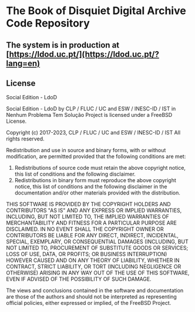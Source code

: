 # The Book of Disquiet Digital Archive Code Repository

## The system is in production at [https://ldod.uc.pt/](https://ldod.uc.pt/?lang=en)

## License

Social Edition - LdoD

<span>Social Edition - LdoD</span> by <span>CLP / FLUC / UC and ESW / INESC-ID / IST</span> in <span>Nenhum Problema Tem Solução Project</span> is licensed under a FreeBSD License</a>.

Copyright (c) 2017-2023, CLP / FLUC / UC and ESW / INESC-ID / IST
All rights reserved.

Redistribution and use in source and binary forms, with or without
modification, are permitted provided that the following conditions are met: 

1. Redistributions of source code must retain the above copyright notice, this
   list of conditions and the following disclaimer. 
2. Redistributions in binary form must reproduce the above copyright notice,
   this list of conditions and the following disclaimer in the documentation
   and/or other materials provided with the distribution. 

THIS SOFTWARE IS PROVIDED BY THE COPYRIGHT HOLDERS AND CONTRIBUTORS "AS IS" AND
ANY EXPRESS OR IMPLIED WARRANTIES, INCLUDING, BUT NOT LIMITED TO, THE IMPLIED
WARRANTIES OF MERCHANTABILITY AND FITNESS FOR A PARTICULAR PURPOSE ARE
DISCLAIMED. IN NO EVENT SHALL THE COPYRIGHT OWNER OR CONTRIBUTORS BE LIABLE FOR
ANY DIRECT, INDIRECT, INCIDENTAL, SPECIAL, EXEMPLARY, OR CONSEQUENTIAL DAMAGES
(INCLUDING, BUT NOT LIMITED TO, PROCUREMENT OF SUBSTITUTE GOODS OR SERVICES;
LOSS OF USE, DATA, OR PROFITS; OR BUSINESS INTERRUPTION) HOWEVER CAUSED AND
ON ANY THEORY OF LIABILITY, WHETHER IN CONTRACT, STRICT LIABILITY, OR TORT
(INCLUDING NEGLIGENCE OR OTHERWISE) ARISING IN ANY WAY OUT OF THE USE OF THIS
SOFTWARE, EVEN IF ADVISED OF THE POSSIBILITY OF SUCH DAMAGE.

The views and conclusions contained in the software and documentation are those
of the authors and should not be interpreted as representing official policies, 
either expressed or implied, of the FreeBSD Project.
